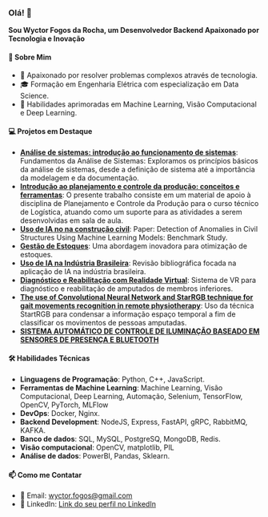 ### Olá! 👋
**Sou Wyctor Fogos da Rocha, um Desenvolvedor Backend Apaixonado por Tecnologia e Inovação**

#### 🌟 Sobre Mim
- 🚀 Apaixonado por resolver problemas complexos através de tecnologia.
- 🎓 Formação em Engenharia Elétrica com especialização em Data Science.
- 🧠 Habilidades aprimoradas em Machine Learning, Visão Computacional e Deep Learning.

#### 💻 Projetos em Destaque
- **[Análise de sistemas: introdução ao funcionamento de sistemas](https://atenaeditora.com.br/catalogo/ebook/analise-de-sistemas-introducao-ao-funcionamento-de-sistemas)**: Fundamentos da Análise de Sistemas: Exploramos os princípios básicos da análise de sistemas, desde a definição de sistema até a importância da modelagem e da documentação.
- **[Introdução ao planejamento e controle da produção: conceitos e ferramentas](https://atenaeditora.com.br/catalogo/ebook/introducao-ao-planejamento-e-controle-da-producao-conceitos-e-ferramentas)**: O presente trabalho consiste em um material de apoio à disciplina de Planejamento e Controle da Produção para o curso técnico de Logística, atuando como um suporte para as atividades a serem desenvolvidas em sala de aula. 
- **[Uso de IA no na construção civil](https://ieeexplore.ieee.org/document/10459929)**: Paper: Detection of Anomalies in Civil Structures Using Machine Learning Models: Benchmark Study.
- **[Gestão de Estoques](https://www.atenaeditora.com.br/catalogo/ebook/gestao-de-estoques)**: Uma abordagem inovadora para otimização de estoques.
- **[Uso de IA na Indústria Brasileira](https://repositorio.ifes.edu.br/handle/123456789/3734)**: Revisão bibliográfica focada na aplicação de IA na indústria brasileira.
- **[Diagnóstico e Reabilitação com Realidade Virtual](https://doi.org/10.1016/j.artmed.2023.102612)**: Sistema de VR para diagnóstico e reabilitação de amputados de membros inferiores.
- **[The use of Convolutional Neural Network and StarRGB technique for gait movements recognition in remote physiotherapy](https://doi.org/10.1109/ICECCME52200.2021.9590936)**: Uso da técnica StartRGB para condensar a informação espaço temporal a fim de classificar os movimentos de pessoas amputadas.
- **[SISTEMA AUTOMÁTICO DE CONTROLE DE ILUMINAÇÃO BASEADO EM SENSORES DE PRESENÇA E BLUETOOTH
](https://sodebras.com.br/edicoes/N163.pdf)**
  
#### 🛠️ Habilidades Técnicas
- **Linguagens de Programação**: Python, C++, JavaScript.
- **Ferramentas de Machine Learning**: Machine Learning, Visão Computacional, Deep Learning, Automação, Selenium, TensorFlow, OpenCV, PyTorch, MLFlow
- **DevOps**: Docker, Nginx.
- **Backend Development**: NodeJS, Express, FastAPI, gRPC, RabbitMQ, KAFKA.
- **Banco de dados**: SQL, MySQL, PostgreSQ, MongoDB, Redis.
- **Visão computacional**: OpenCV, matplotlib, PIL
- **Análise de dados**: PowerBI, Pandas, Sklearn.

#### 📫 Como me Contatar
- 📧 Email: [wyctor.fogos@gmail.com](mailto:wyctor.fogos@gmail.com)
- 🔗 LinkedIn: [Link do seu perfil no LinkedIn](https://linkedin.com/in/wyctor-fogos-da-rocha-2426b1174)

